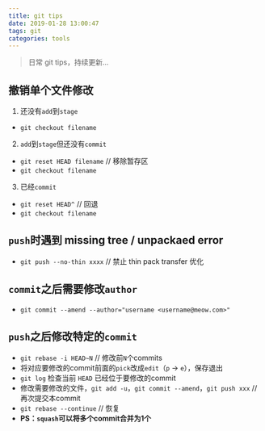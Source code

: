 ```yaml
---
title: git tips
date: 2019-01-28 13:00:47
tags: git
categories: tools
---
```


> 日常 git tips，持续更新...

## 撤销单个文件修改

1. 还没有`add`到`stage`

- `git checkout filename`

2. `add`到`stage`但还没有`commit`

- `git reset HEAD filename` // 移除暂存区
- `git checkout filename`

3. 已经`commit`

- `git reset HEAD^` // 回退
- `git checkout filename`

## `push`时遇到 missing tree / unpackaed error

- `git push --no-thin xxxx` // 禁止 thin pack transfer 优化

## `commit`之后需要修改`author`

- `git commit --amend --author="username <username@meow.com>"`

## `push`之后修改特定的`commit`

- `git rebase -i HEAD~N` // 修改前`N`个commits
- 将对应要修改的commit前面的`pick`改成`edit`（`p` -> `e`），保存退出
- `git log` 检查当前 `HEAD` 已经位于要修改的commit
- 修改需要修改的文件，`git add -u`，`git commit --amend`，`git push xxx` // 再次提交本commit
- `git rebase --continue` // 恢复
- **PS：`squash`可以将多个commit合并为1个**